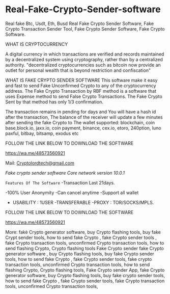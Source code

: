 # Real-Fake-Crypto-Sender-software
Real fake Btc, Usdt, Eth, Busd
Real Fake Crypto Sender Software, Fake Crypto Transaction Sender Tool, Fake Crypto Sender Software, Fake Crypto Software.

WHAT IS CRYPTOCURRENCY 

A digital currency in which transactions are verified and records maintained by a decentralized system using cryptography, rather than by a centralized authority.
"decentralized cryptocurrencies such as bitcoin now provide an outlet for personal wealth that is beyond restriction and confiscation"

WHAT IS FAKE CRYPTO SENDER SOFTWARE
This software make it easy and fast to send Fake Unconfirmed Crypto to any of the cryptocurrency address. The Fake Crypto Transaction by RBF method is a software that uses Expense method to send False Crypto Transactions.
The Fake Crypto Sent by that method has only 1/3 confirmation.

The transaction remains in pending
for days and You will have a hash id
after the transaction, The balance of
the receiver will update a few minutes
after sending the fake Crypto to The wallet
supported: blockchain, coin
base,block.io, jaxx.io, coin payment,
binance, cex.io, etoro,
240ption, luno paxful, bitbay, bitsamp, exodus etc

FOLLOW THE LINK BELOW TO DOWNLOAD THE SOFTWARE

https://wa.me/48573560921

Mail: Cryptolordtech@gmail.com

*Fake crypto sender software Core network version 10.0.1*

 ```Features Of The Software``` 
-Transaction Last 21days. 

-100% User Anonymity
-Can cancel  anytime
-Support all wallet
- USABILITY : 1USER
-TRANSFERABLE
-PROXY : TOR/SOCKS/MPLS.

FOLLOW THE LINK BELOW TO DOWNLOAD THE SOFTWARE

https://wa.me/48573560921

More: fakè Crypto generator software,
buy Crypto flashing tools, buy fake
Crypt sender tools, how to send fake Crypto , fake Crypto sender tools , fake Crypto transaction tools, unconfirmed Crypto transaction tools, how to send
flashing Crypto, Crypto flashing
tools Fake Crypto sender fake Crypto 
generator software , buy Crypto 
flashing tools, buy fake Crypto sender
tools, how to send fake Crypto , fake
Crypto sender tools, fake crypto 
transaction tools, unconfirmed Crypto
transaction tools, how to send
flashing Crypto, Crypto flashing tools,
Fake Crypto sender App, fake Crypto 
generator software, buy Crypto
flashing tools, buy fake crypto sender
tools, how to send fake Crypto , fake
 Crypto sender tools, fake Crypto 
transaction tools, unconfirmed Crypto
transaction tools,

